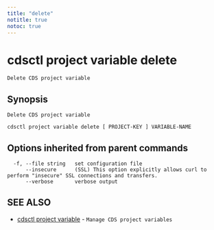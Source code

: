 ```yaml
---
title: "delete"
notitle: true
notoc: true
---
```

# cdsctl project variable delete

`Delete CDS project variable`

## Synopsis

`Delete CDS project variable`

```
cdsctl project variable delete [ PROJECT-KEY ] VARIABLE-NAME
```

## Options inherited from parent commands

```
  -f, --file string   set configuration file
      --insecure      (SSL) This option explicitly allows curl to perform "insecure" SSL connections and transfers.
      --verbose       verbose output
```

## SEE ALSO

* [cdsctl project variable](/docs/components/cdsctl/project/variable/)	 - `Manage CDS project variables`

